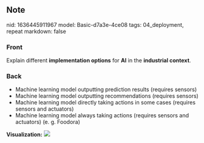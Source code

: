 ## Note
nid: 1636445911967
model: Basic-d7a3e-4ce08
tags: 04_deployment, repeat
markdown: false

### Front
Explain different <b>implementation options</b> for <b>AI</b> in
the <b>industrial context</b>.

### Back
<ul>
  <li>Machine learning model outputting prediction results
  (requires sensors)
  <li>Machine learning model outputting recommendations (requires
  sensors)
  <li>Machine learning model directly taking actions in some cases
  (requires sensors and actuators)
  <li>Machine learning model always taking actions (requires
  sensors and actuators) (e. g. Foodora)
</ul><b>Visualization:</b> <img src= 
"paste-b7377479586bc01f019a5138a89c254fe4a77052.jpg">
